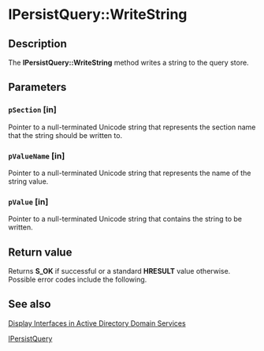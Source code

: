 # IPersistQuery::WriteString

## Description

The **IPersistQuery::WriteString** method writes a string to the query store.

## Parameters

### `pSection` [in]

Pointer to a null-terminated Unicode string that represents the section name that the string should be written to.

### `pValueName` [in]

Pointer to a null-terminated Unicode string that represents the name of the string value.

### `pValue` [in]

Pointer to a null-terminated Unicode string that contains the string to be written.

## Return value

Returns **S_OK** if successful or a standard **HRESULT** value otherwise. Possible error codes include the following.

## See also

[Display Interfaces in Active Directory Domain Services](https://learn.microsoft.com/windows/desktop/AD/display-interfaces-in-active-directory-domain-services)

[IPersistQuery](https://learn.microsoft.com/windows/desktop/api/cmnquery/nn-cmnquery-ipersistquery)